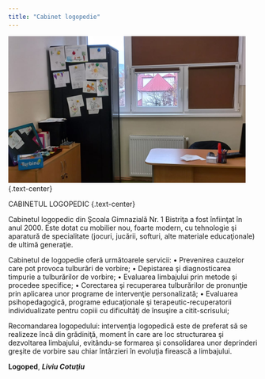 ```yaml
---
title: "Cabinet logopedie"
---
```


 ![](logopedie.png)
 {.text-center}

 CABINETUL LOGOPEDIC
{.text-center}

 Cabinetul logopedic din Şcoala Gimnazială Nr. 1 Bistriţa a fost înfiinţat în anul 2000. Este dotat cu mobilier nou, foarte modern, cu tehnologie şi aparatură de specialitate (jocuri, jucării, softuri, alte materiale educaţionale) de ultimă generaţie.
 
 Cabinetul de logopedie oferă următoarele servicii: 
• Prevenirea cauzelor care pot provoca tulburări de vorbire;
• Depistarea şi diagnosticarea timpurie a tulburărilor de vorbire; 
• Evaluarea limbajului prin metode şi procedee specifice; 
• Corectarea şi recuperarea tulburărilor de pronunţie prin aplicarea unor programe de intervenţie personalizată; 
• Evaluarea psihopedagogică, programe educaţionale şi terapeutic-recuperatorii individualizate pentru copiii cu dificultăţi de însuşire a citit-scrisului; 

Recomandarea logopedului: intervenţia logopedică este de preferat să se realizeze încă din grădiniţă, moment în care are loc structurarea şi dezvoltarea limbajului, evitându-se formarea şi consolidarea unor deprinderi greşite de vorbire sau chiar întârzieri în evoluţia firească a limbajului. 

**Logoped**, ***Liviu Cotuţiu***
